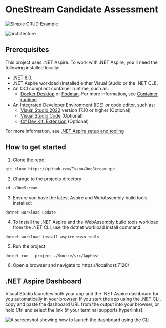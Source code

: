 # OneStream Candidate Assessment

![Simple CRUD Example](https://github.com/user-attachments/assets/4076dfb5-c7d9-4d72-aae0-b21a6e50c86e)

![architecture](https://github.com/user-attachments/assets/1320e782-2548-4dbc-96d4-100ab1a27a01)

## Prerequisites 

This project uses .NET Aspire. To work with .NET Aspire, you'll need the following installed locally:

- [.NET 8.0.](https://dotnet.microsoft.com/download/dotnet/8.0)
- .NET Aspire workload (installed either Visual Studio or the .NET CLI).
- An OCI compliant container runtime, such as:
    - [Docker Desktop](https://www.docker.com/products/docker-desktop) or [Podman](https://podman.io/). For more information, see [Container runtime](https://learn.microsoft.com/en-us/dotnet/aspire/fundamentals/setup-tooling?tabs=windows&pivots=visual-studio#container-runtime).
- An Integrated Developer Environment (IDE) or code editor, such as:
    - [Visual Studio 2022](https://visualstudio.microsoft.com/vs/) version 17.10 or higher (Optional)
    - [Visual Studio Code](https://code.visualstudio.com/) (Optional)
    - [C# Dev Kit: Extension](https://marketplace.visualstudio.com/items?itemName=ms-dotnettools.csdevkit) (Optional)

For more information, see [.NET Aspire setup and tooling](https://learn.microsoft.com/en-us/dotnet/aspire/fundamentals/setup-tooling?tabs=windows&pivots=visual-studio)

## How to get started
1. Clone the repo:
```shell
git clone https://github.com/Tsabo/OneStream.git
```
2. Change to the projects directory
```shell
cd ./OneStream
```
3. Ensure you have the latest Aspire and WebAssembly build tools installed:
```shell
dotnet workload update
```
4. To install the .NET Aspire and the WebAssembly build tools workload from the .NET CLI, use the dotnet workload install command:
```shell
dotnet workload install aspire wasm-tools
```
5. Run the project
```shell
dotnet run --project ./Source/src/AppHost
```
6. Open a browser and navigate to https://localhost:7120/

## .NET Aspire Dashboard

Visual Studio launches both your app and the .NET Aspire dashboard for you automatically in your browser. If you start the app using the .NET CLI, copy and paste the dashboard URL from the output into your browser, or hold Ctrl and select the link (if your terminal supports hyperlinks).

![A screenshot showing how to launch the dashboard using the CLI.](https://github.com/user-attachments/assets/561d7add-c483-4eaa-99b5-fc42c9f22b40)
